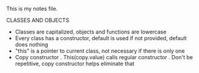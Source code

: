 This is my notes file.

CLASSES AND OBJECTS
- Classes are capitalized, objects and functions are lowercase
- Every class has a constructor, default is used if not provided, default does nothing
- "this" is a pointer to current class, not necessary if there is only one 
- Copy constructor 
    . This(copy.value) calls regular constructor
    . Don't be repetitive, copy constructor helps eliminate that